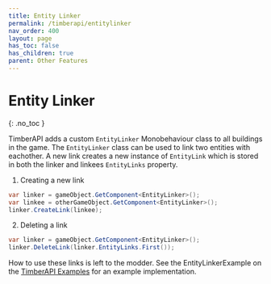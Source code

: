 ```yaml
---
title: Entity Linker
permalink: /timberapi/entitylinker
nav_order: 400
layout: page
has_toc: false
has_children: true
parent: Other Features
---
```

# Entity Linker
{: .no_toc }

TimberAPI adds a custom `EntityLinker` Monobehaviour class to all buildings in the game. The `EntityLinker` class can be used to link two entities with eachother. A new link creates a new instance of `EntityLink` which is stored in both the linker and linkees `EntityLinks` property.
1. Creating a new link
```csharp
var linker = gameObject.GetComponent<EntityLinker>();
var linkee = otherGameObject.GetComponent<EntityLinker>();
linker.CreateLink(linkee);
```
2. Deleting a link
```csharp
var linker = gameObject.GetComponent<EntityLinker>();
linker.DeleteLink(linker.EntityLinks.First());
```

How to use these links is left to the modder. 
See the EntityLinkerExample on the [TimberAPI Examples](https://github.com/Timberborn-Modding-Central/TimberAPI/tree/main/TimberAPIExample) for an example implementation.
